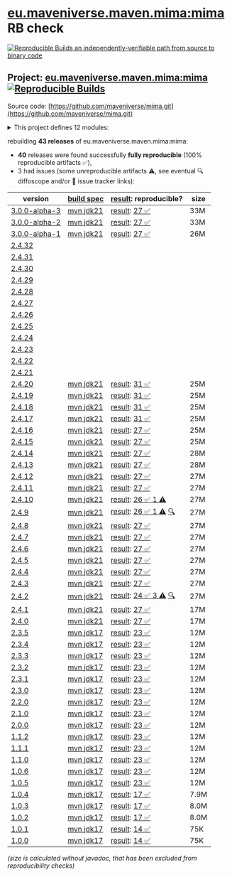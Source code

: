 [eu.maveniverse.maven.mima:mima](https://central.sonatype.com/artifact/eu.maveniverse.maven.mima/mima/versions) RB check
=======

[![Reproducible Builds](https://reproducible-builds.org/images/logos/rb.svg) an independently-verifiable path from source to binary code](https://reproducible-builds.org/)

## Project: [eu.maveniverse.maven.mima:mima](https://central.sonatype.com/artifact/eu.maveniverse.maven.mima/mima/versions) [![Reproducible Builds](https://img.shields.io/endpoint?url=https://raw.githubusercontent.com/jvm-repo-rebuild/reproducible-central/master/content/eu/maveniverse/maven/mima/badge.json)](https://github.com/jvm-repo-rebuild/reproducible-central/blob/master/content/eu/maveniverse/maven/mima/README.md)

Source code: [https://github.com/maveniverse/mima.git](https://github.com/maveniverse/mima.git)

<details><summary>This project defines 12 modules:</summary>

* [eu.maveniverse.maven.mima.extensions:extensions](https://central.sonatype.com/artifact/eu.maveniverse.maven.mima.extensions/extensions/overview)
* [eu.maveniverse.maven.mima.extensions:mmr](https://central.sonatype.com/artifact/eu.maveniverse.maven.mima.extensions/mmr/overview)
* [eu.maveniverse.maven.mima.runtime:embedded-maven](https://central.sonatype.com/artifact/eu.maveniverse.maven.mima.runtime/embedded-maven/overview)
* [eu.maveniverse.maven.mima.runtime:runtime](https://central.sonatype.com/artifact/eu.maveniverse.maven.mima.runtime/runtime/overview)
* [eu.maveniverse.maven.mima.runtime:standalone-shared](https://central.sonatype.com/artifact/eu.maveniverse.maven.mima.runtime/standalone-shared/overview)
* [eu.maveniverse.maven.mima.runtime:standalone-sisu](https://central.sonatype.com/artifact/eu.maveniverse.maven.mima.runtime/standalone-sisu/overview)
* [eu.maveniverse.maven.mima.runtime:standalone-sisu-uber](https://central.sonatype.com/artifact/eu.maveniverse.maven.mima.runtime/standalone-sisu-uber/overview)
* [eu.maveniverse.maven.mima.runtime:standalone-static](https://central.sonatype.com/artifact/eu.maveniverse.maven.mima.runtime/standalone-static/overview)
* [eu.maveniverse.maven.mima.runtime:standalone-static-uber](https://central.sonatype.com/artifact/eu.maveniverse.maven.mima.runtime/standalone-static-uber/overview)
* [eu.maveniverse.maven.mima:cli](https://central.sonatype.com/artifact/eu.maveniverse.maven.mima/cli/overview)
* [eu.maveniverse.maven.mima:context](https://central.sonatype.com/artifact/eu.maveniverse.maven.mima/context/overview)
* [eu.maveniverse.maven.mima:mima](https://central.sonatype.com/artifact/eu.maveniverse.maven.mima/mima/overview)
</details>

rebuilding **43 releases** of eu.maveniverse.maven.mima:mima:
- **40** releases were found successfully **fully reproducible** (100% reproducible artifacts :white_check_mark:),
- 3 had issues (some unreproducible artifacts :warning:, see eventual :mag: diffoscope and/or :memo: issue tracker links):

| version | [build spec](/BUILDSPEC.md) | [result](https://reproducible-builds.org/docs/jvm/): reproducible? | size |
| -- | --------- | ------ | -- |
| [3.0.0-alpha-3](https://central.sonatype.com/artifact/eu.maveniverse.maven.mima/mima/3.0.0-alpha-3/pom) | [mvn jdk21](mima-3.0.0-alpha-3.buildspec) | [result](mima-3.0.0-alpha-3.buildinfo): [27 :white_check_mark: ](mima-3.0.0-alpha-3.buildcompare) | 33M |
| [3.0.0-alpha-2](https://central.sonatype.com/artifact/eu.maveniverse.maven.mima/mima/3.0.0-alpha-2/pom) | [mvn jdk21](mima-3.0.0-alpha-2.buildspec) | [result](mima-3.0.0-alpha-2.buildinfo): [27 :white_check_mark: ](mima-3.0.0-alpha-2.buildcompare) | 33M |
| [3.0.0-alpha-1](https://central.sonatype.com/artifact/eu.maveniverse.maven.mima/mima/3.0.0-alpha-1/pom) | [mvn jdk21](mima-3.0.0-alpha-1.buildspec) | [result](mima-3.0.0-alpha-1.buildinfo): [27 :white_check_mark: ](mima-3.0.0-alpha-1.buildcompare) | 26M |
| [2.4.32](https://central.sonatype.com/artifact/eu.maveniverse.maven.mima/mima/2.4.32/pom) | | | |
| [2.4.31](https://central.sonatype.com/artifact/eu.maveniverse.maven.mima/mima/2.4.31/pom) | | | |
| [2.4.30](https://central.sonatype.com/artifact/eu.maveniverse.maven.mima/mima/2.4.30/pom) | | | |
| [2.4.29](https://central.sonatype.com/artifact/eu.maveniverse.maven.mima/mima/2.4.29/pom) | | | |
| [2.4.28](https://central.sonatype.com/artifact/eu.maveniverse.maven.mima/mima/2.4.28/pom) | | | |
| [2.4.27](https://central.sonatype.com/artifact/eu.maveniverse.maven.mima/mima/2.4.27/pom) | | | |
| [2.4.26](https://central.sonatype.com/artifact/eu.maveniverse.maven.mima/mima/2.4.26/pom) | | | |
| [2.4.25](https://central.sonatype.com/artifact/eu.maveniverse.maven.mima/mima/2.4.25/pom) | | | |
| [2.4.24](https://central.sonatype.com/artifact/eu.maveniverse.maven.mima/mima/2.4.24/pom) | | | |
| [2.4.23](https://central.sonatype.com/artifact/eu.maveniverse.maven.mima/mima/2.4.23/pom) | | | |
| [2.4.22](https://central.sonatype.com/artifact/eu.maveniverse.maven.mima/mima/2.4.22/pom) | | | |
| [2.4.21](https://central.sonatype.com/artifact/eu.maveniverse.maven.mima/mima/2.4.21/pom) | | | |
| [2.4.20](https://central.sonatype.com/artifact/eu.maveniverse.maven.mima/mima/2.4.20/pom) | [mvn jdk21](mima-2.4.20.buildspec) | [result](mima-2.4.20.buildinfo): [31 :white_check_mark: ](mima-2.4.20.buildcompare) | 25M |
| [2.4.19](https://central.sonatype.com/artifact/eu.maveniverse.maven.mima/mima/2.4.19/pom) | [mvn jdk21](mima-2.4.19.buildspec) | [result](mima-2.4.19.buildinfo): [31 :white_check_mark: ](mima-2.4.19.buildcompare) | 25M |
| [2.4.18](https://central.sonatype.com/artifact/eu.maveniverse.maven.mima/mima/2.4.18/pom) | [mvn jdk21](mima-2.4.18.buildspec) | [result](mima-2.4.18.buildinfo): [31 :white_check_mark: ](mima-2.4.18.buildcompare) | 25M |
| [2.4.17](https://central.sonatype.com/artifact/eu.maveniverse.maven.mima/mima/2.4.17/pom) | [mvn jdk21](mima-2.4.17.buildspec) | [result](mima-2.4.17.buildinfo): [31 :white_check_mark: ](mima-2.4.17.buildcompare) | 25M |
| [2.4.16](https://central.sonatype.com/artifact/eu.maveniverse.maven.mima/mima/2.4.16/pom) | [mvn jdk21](mima-2.4.16.buildspec) | [result](mima-2.4.16.buildinfo): [27 :white_check_mark: ](mima-2.4.16.buildcompare) | 25M |
| [2.4.15](https://central.sonatype.com/artifact/eu.maveniverse.maven.mima/mima/2.4.15/pom) | [mvn jdk21](mima-2.4.15.buildspec) | [result](mima-2.4.15.buildinfo): [27 :white_check_mark: ](mima-2.4.15.buildcompare) | 25M |
| [2.4.14](https://central.sonatype.com/artifact/eu.maveniverse.maven.mima/mima/2.4.14/pom) | [mvn jdk21](mima-2.4.14.buildspec) | [result](mima-2.4.14.buildinfo): [27 :white_check_mark: ](mima-2.4.14.buildcompare) | 28M |
| [2.4.13](https://central.sonatype.com/artifact/eu.maveniverse.maven.mima/mima/2.4.13/pom) | [mvn jdk21](mima-2.4.13.buildspec) | [result](mima-2.4.13.buildinfo): [27 :white_check_mark: ](mima-2.4.13.buildcompare) | 28M |
| [2.4.12](https://central.sonatype.com/artifact/eu.maveniverse.maven.mima/mima/2.4.12/pom) | [mvn jdk21](mima-2.4.12.buildspec) | [result](mima-2.4.12.buildinfo): [27 :white_check_mark: ](mima-2.4.12.buildcompare) | 27M |
| [2.4.11](https://central.sonatype.com/artifact/eu.maveniverse.maven.mima/mima/2.4.11/pom) | [mvn jdk21](mima-2.4.11.buildspec) | [result](mima-2.4.11.buildinfo): [27 :white_check_mark: ](mima-2.4.11.buildcompare) | 27M |
| [2.4.10](https://central.sonatype.com/artifact/eu.maveniverse.maven.mima/mima/2.4.10/pom) | [mvn jdk21](mima-2.4.10.buildspec) | [result](mima-2.4.10.buildinfo): [26 :white_check_mark:  1 :warning:](mima-2.4.10.buildcompare) | 27M |
| [2.4.9](https://central.sonatype.com/artifact/eu.maveniverse.maven.mima/mima/2.4.9/pom) | [mvn jdk21](mima-2.4.9.buildspec) | [result](mima-2.4.9.buildinfo): [26 :white_check_mark:  1 :warning:](mima-2.4.9.buildcompare) [:mag:](mima-2.4.9.diffoscope) | 27M |
| [2.4.8](https://central.sonatype.com/artifact/eu.maveniverse.maven.mima/mima/2.4.8/pom) | [mvn jdk21](mima-2.4.8.buildspec) | [result](mima-2.4.8.buildinfo): [27 :white_check_mark: ](mima-2.4.8.buildcompare) | 27M |
| [2.4.7](https://central.sonatype.com/artifact/eu.maveniverse.maven.mima/mima/2.4.7/pom) | [mvn jdk21](mima-2.4.7.buildspec) | [result](mima-2.4.7.buildinfo): [27 :white_check_mark: ](mima-2.4.7.buildcompare) | 27M |
| [2.4.6](https://central.sonatype.com/artifact/eu.maveniverse.maven.mima/mima/2.4.6/pom) | [mvn jdk21](mima-2.4.6.buildspec) | [result](mima-2.4.6.buildinfo): [27 :white_check_mark: ](mima-2.4.6.buildcompare) | 27M |
| [2.4.5](https://central.sonatype.com/artifact/eu.maveniverse.maven.mima/mima/2.4.5/pom) | [mvn jdk21](mima-2.4.5.buildspec) | [result](mima-2.4.5.buildinfo): [27 :white_check_mark: ](mima-2.4.5.buildcompare) | 27M |
| [2.4.4](https://central.sonatype.com/artifact/eu.maveniverse.maven.mima/mima/2.4.4/pom) | [mvn jdk21](mima-2.4.4.buildspec) | [result](mima-2.4.4.buildinfo): [27 :white_check_mark: ](mima-2.4.4.buildcompare) | 27M |
| [2.4.3](https://central.sonatype.com/artifact/eu.maveniverse.maven.mima/mima/2.4.3/pom) | [mvn jdk21](mima-2.4.3.buildspec) | [result](mima-2.4.3.buildinfo): [27 :white_check_mark: ](mima-2.4.3.buildcompare) | 27M |
| [2.4.2](https://central.sonatype.com/artifact/eu.maveniverse.maven.mima/mima/2.4.2/pom) | [mvn jdk21](mima-2.4.2.buildspec) | [result](mima-2.4.2.buildinfo): [24 :white_check_mark:  3 :warning:](mima-2.4.2.buildcompare) [:mag:](mima-2.4.2.diffoscope) | 27M |
| [2.4.1](https://central.sonatype.com/artifact/eu.maveniverse.maven.mima/mima/2.4.1/pom) | [mvn jdk21](mima-2.4.1.buildspec) | [result](mima-2.4.1.buildinfo): [27 :white_check_mark: ](mima-2.4.1.buildcompare) | 17M |
| [2.4.0](https://central.sonatype.com/artifact/eu.maveniverse.maven.mima/mima/2.4.0/pom) | [mvn jdk21](mima-2.4.0.buildspec) | [result](mima-2.4.0.buildinfo): [27 :white_check_mark: ](mima-2.4.0.buildcompare) | 17M |
| [2.3.5](https://central.sonatype.com/artifact/eu.maveniverse.maven.mima/mima/2.3.5/pom) | [mvn jdk17](mima-2.3.5.buildspec) | [result](mima-2.3.5.buildinfo): [23 :white_check_mark: ](mima-2.3.5.buildcompare) | 12M |
| [2.3.4](https://central.sonatype.com/artifact/eu.maveniverse.maven.mima/mima/2.3.4/pom) | [mvn jdk17](mima-2.3.4.buildspec) | [result](mima-2.3.4.buildinfo): [23 :white_check_mark: ](mima-2.3.4.buildcompare) | 12M |
| [2.3.3](https://central.sonatype.com/artifact/eu.maveniverse.maven.mima/mima/2.3.3/pom) | [mvn jdk17](mima-2.3.3.buildspec) | [result](mima-2.3.3.buildinfo): [23 :white_check_mark: ](mima-2.3.3.buildcompare) | 12M |
| [2.3.2](https://central.sonatype.com/artifact/eu.maveniverse.maven.mima/mima/2.3.2/pom) | [mvn jdk17](mima-2.3.2.buildspec) | [result](mima-2.3.2.buildinfo): [23 :white_check_mark: ](mima-2.3.2.buildcompare) | 12M |
| [2.3.1](https://central.sonatype.com/artifact/eu.maveniverse.maven.mima/mima/2.3.1/pom) | [mvn jdk17](mima-2.3.1.buildspec) | [result](mima-2.3.1.buildinfo): [23 :white_check_mark: ](mima-2.3.1.buildcompare) | 12M |
| [2.3.0](https://central.sonatype.com/artifact/eu.maveniverse.maven.mima/mima/2.3.0/pom) | [mvn jdk17](mima-2.3.0.buildspec) | [result](mima-2.3.0.buildinfo): [23 :white_check_mark: ](mima-2.3.0.buildcompare) | 12M |
| [2.2.0](https://central.sonatype.com/artifact/eu.maveniverse.maven.mima/mima/2.2.0/pom) | [mvn jdk17](mima-2.2.0.buildspec) | [result](mima-2.2.0.buildinfo): [23 :white_check_mark: ](mima-2.2.0.buildcompare) | 12M |
| [2.1.0](https://central.sonatype.com/artifact/eu.maveniverse.maven.mima/mima/2.1.0/pom) | [mvn jdk17](mima-2.1.0.buildspec) | [result](mima-2.1.0.buildinfo): [23 :white_check_mark: ](mima-2.1.0.buildcompare) | 12M |
| [2.0.0](https://central.sonatype.com/artifact/eu.maveniverse.maven.mima/mima/2.0.0/pom) | [mvn jdk17](mima-2.0.0.buildspec) | [result](mima-2.0.0.buildinfo): [23 :white_check_mark: ](mima-2.0.0.buildcompare) | 12M |
| [1.1.2](https://central.sonatype.com/artifact/eu.maveniverse.maven.mima/mima/1.1.2/pom) | [mvn jdk17](mima-1.1.2.buildspec) | [result](mima-1.1.2.buildinfo): [23 :white_check_mark: ](mima-1.1.2.buildcompare) | 12M |
| [1.1.1](https://central.sonatype.com/artifact/eu.maveniverse.maven.mima/mima/1.1.1/pom) | [mvn jdk17](mima-1.1.1.buildspec) | [result](mima-1.1.1.buildinfo): [23 :white_check_mark: ](mima-1.1.1.buildcompare) | 12M |
| [1.1.0](https://central.sonatype.com/artifact/eu.maveniverse.maven.mima/mima/1.1.0/pom) | [mvn jdk17](mima-1.1.0.buildspec) | [result](mima-1.1.0.buildinfo): [23 :white_check_mark: ](mima-1.1.0.buildcompare) | 12M |
| [1.0.6](https://central.sonatype.com/artifact/eu.maveniverse.maven.mima/mima/1.0.6/pom) | [mvn jdk17](mima-1.0.6.buildspec) | [result](mima-1.0.6.buildinfo): [23 :white_check_mark: ](mima-1.0.6.buildcompare) | 12M |
| [1.0.5](https://central.sonatype.com/artifact/eu.maveniverse.maven.mima/mima/1.0.5/pom) | [mvn jdk17](mima-1.0.5.buildspec) | [result](mima-1.0.5.buildinfo): [23 :white_check_mark: ](mima-1.0.5.buildcompare) | 12M |
| [1.0.4](https://central.sonatype.com/artifact/eu.maveniverse.maven.mima/mima/1.0.4/pom) | [mvn jdk17](mima-1.0.4.buildspec) | [result](mima-1.0.4.buildinfo): [17 :white_check_mark: ](mima-1.0.4.buildcompare) | 7.9M |
| [1.0.3](https://central.sonatype.com/artifact/eu.maveniverse.maven.mima/mima/1.0.3/pom) | [mvn jdk17](mima-1.0.3.buildspec) | [result](mima-1.0.3.buildinfo): [17 :white_check_mark: ](mima-1.0.3.buildcompare) | 8.0M |
| [1.0.2](https://central.sonatype.com/artifact/eu.maveniverse.maven.mima/mima/1.0.2/pom) | [mvn jdk17](mima-1.0.2.buildspec) | [result](mima-1.0.2.buildinfo): [17 :white_check_mark: ](mima-1.0.2.buildcompare) | 8.0M |
| [1.0.1](https://central.sonatype.com/artifact/eu.maveniverse.maven.mima/mima/1.0.1/pom) | [mvn jdk17](mima-1.0.1.buildspec) | [result](mima-1.0.1.buildinfo): [14 :white_check_mark: ](mima-1.0.1.buildcompare) | 75K |
| [1.0.0](https://central.sonatype.com/artifact/eu.maveniverse.maven.mima/mima/1.0.0/pom) | [mvn jdk17](mima-1.0.0.buildspec) | [result](mima-1.0.0.buildinfo): [14 :white_check_mark: ](mima-1.0.0.buildcompare) | 75K |

<i>(size is calculated without javadoc, that has been excluded from reproducibility checks)</i>
